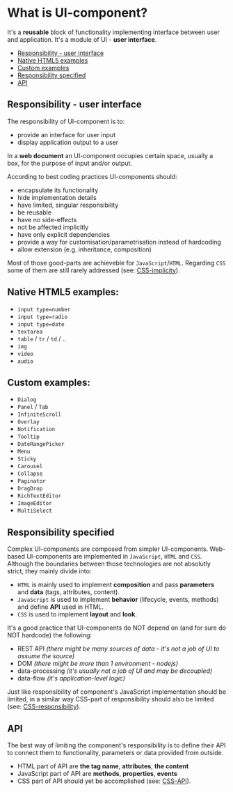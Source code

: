 # What is UI-component?

It's a **reusable** block of functionality implementing interface between user and application.
It's a module of UI - **user interface**.

* [Responsibility - user interface](DEFINITION.md#responsibility---user-interface)
* [Native HTML5 examples](DEFINITION.md#native-html5-examples)
* [Custom examples](DEFINITION.md#custom-examples)
* [Responsibility specified](DEFINITION.md#responsibility-specified)
* [API](DEFINITION.md#api)

## Responsibility - user interface

The responsibility of UI-component is to:
- provide an interface for user input
- display application output to a user

In a **web document** an UI-component occupies certain space, usually a box, for the purpose of input and/or output.

According to best coding practices UI-components should:
- encapsulate its functionality
- hide implementation details
- have limited, singular responsibility
- be reusable
- have no side-effects
- not be affected implicitly
- have only explicit dependencies
- provide a way for customisation/parametrisation instead of hardcoding
- allow extension (e.g. inheritance, composition)

Most of those good-parts are achieveble for `JavaScript`/`HTML`. Regarding `CSS` some of them are still rarely addressed (see: [CSS-implicity](CSS-IMPLICITY.md)).

## Native HTML5 examples:

* `input type=number`
* `input type=radio`
* `input type=date`
* `textarea`
* `table` / `tr` / `td` / ..
* `img`
* `video`
* `audio`

## Custom examples:

* `Dialog`
* `Panel` / `Tab`
* `InfiniteScroll`
* `Overlay`
* `Notification`
* `Tooltip`
* `DateRangePicker`
* `Menu`
* `Sticky`
* `Carousel`
* `Collapse`
* `Paginator`
* `DragDrop`
* `RichTextEditor`
* `ImageEditor`
* `MultiSelect`

## Responsibility specified

Complex UI-components are composed from simpler UI-components. Web-based UI-components are implemented in `JavaScript`, `HTML` and `CSS`. Although the boundaries between those technologies are not absolutly strict, they mainly divide into:

* `HTML` is mainly used to implement **composition** and pass **parameters** and **data** (tags, attributes, content).
* `JavaScript` is used to implement **behavior** (lifecycle, events, methods) and define **API** used in HTML.
* `CSS` is used to implement **layout** and **look**.

It's a good practice that UI-components do NOT depend on (and for sure do NOT hardcode) the following:

* REST API  *(there might be many sources of data - it's not a job of UI to assume the source)*
* DOM  *(there might be more than 1 environment - nodejs)*
* data-processing  *(it's usually not a job of UI and may be decoupled)*
* data-flow  *(it's application-level logic)*

Just like responsibility of component's JavaScript implementation should be limited, in a similar way CSS-part of responsibility should also be limited (see: [CSS-responsibility](CSS-RESPONSIBILITY.md)).

## API

The best way of limiting the component's responsibility is to define their API to connect them to functionality, parameters or data provided from outside.

* HTML part of API are **the tag name**, **attributes**, **the content**
* JavaScript part of API are **methods**, **properties**, **events**
* CSS part of API should yet be accomplished (see: [CSS-API](CSS-API.md)).

